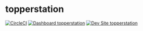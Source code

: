 # topperstation

[![CircleCI](https://circleci.com/gh/omnidoes/topperstation.svg?style=shield)](https://circleci.com/gh/omnidoes/topperstation)
[![Dashboard topperstation](https://img.shields.io/badge/dashboard-topperstation-yellow.svg)](https://dashboard.pantheon.io/sites/db5fb5e4-3225-46f0-b0a9-1cc803600c48#dev/code)
[![Dev Site topperstation](https://img.shields.io/badge/site-topperstation-blue.svg)](http://dev-topperstation.pantheonsite.io/)